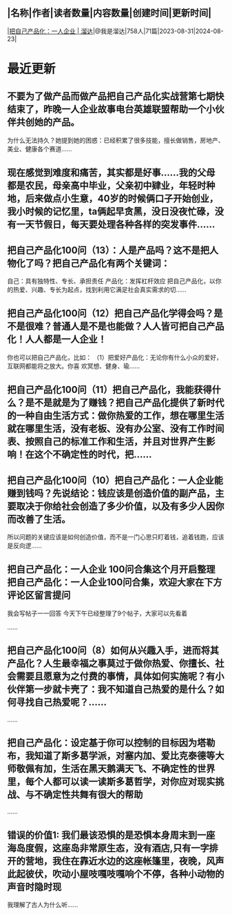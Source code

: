 |名称|作者|读者数量|内容数量|创建时间|更新时间|
---
|[把自己产品化：一人企业 | 溜达](https://xiaobot.net/p/Liudaboxer?refer=0b133df9-27dc-423b-8101-639049001c13)|@我是溜达|758人|71篇|2023-08-31|2024-08-23|

# 最近更新
## 不要为了做产品而做产品把自己产品化实战营第七期快结束了，昨晚一人企业故事电台英雄联盟帮助一个小伙伴共创她的产品。
为什么无法持久？她提到她的困惑：已经积累了很多技能，擅长做销售，房地产、美业、健康各个赛道......
## 现在感觉到难度和痛苦，其实都是好事......我的父母都是农民，母亲高中毕业，父亲初中肄业，年轻时种地，后来做点小生意，40岁的时候俩口子开始创业，我小时候的记忆里，ta俩起早贪黑，没日没夜忙碌，没有一天节假日，每天要处理各种各样的突发事件......
## 把自己产品化100问（13）：人是产品吗？这不是把人物化了吗？把自己产品化有两个关键词：
自己：具有独特性、专长、承担责任
产品化：发挥杠杆效应
把自己产品化，以你的热爱、兴趣、专长为起点，找到利用它满足社会真实需求的切......
## 把自己产品化100问（12）把自己产品化学得会吗？是不是很难？普通人是不是也能做？人人皆可把自己产品化！人人都是一人企业！
你也可以把自己产品化，比如：
（1）把爱好产品化：无论你有什么小众的爱好，互联网都能将之放大。你喜
欢冥想、健身、瑜......
## 把自己产品化100问（11）把自己产品化，我能获得什么？是不是就是为了赚钱？把自己产品化提供了新时代的一种自由生活方式：做你热爱的工作，想在哪里生活就在哪里生活，没有老板、没有办公室、没有工作时间表、按照自己的标准工作和生活，并且对世界产生影响！在这个不确定性的时代，把......
## 把自己产品化100问（10）把自己产品化：一人企业能赚到钱吗？先说结论：钱应该是创造价值的副产品，主要取决于你给社会创造了多少价值，以及有多少人因你而改善了生活。
所以问题的关键应该是如何创造价值，而不是一门心思只盯着钱，追着钱跑，应该是反向逻......
## 把自己产品化：一人企业 100问合集这个月开启整理把自己产品化：一人企业100问合集，欢迎大家在下方评论区留言提问
我会写帖子一一回答
今天下午已经整理了9个帖子，大家可以先看着

......
## 把自己产品化100问（8）如何从兴趣入手，进而将其产品化？人生最幸福之事莫过于做你热爱、你擅长、社会需要且愿意为之付费的事情，具体如何实施呢？有小伙伴第一步就卡壳了：我不知道自己热爱的是什么？如何寻找自己热爱呢？......

......
## 把自己产品化：设定基于你可以控制的目标因为塔勒布，我知道了斯多葛学派，对塞内加、爱比克泰德等大师敬佩有加，生活在黑天鹅满天飞、不确定性的世界里，每个人都可以读一读斯多葛哲学，对你应对现实挑战、与不确定性共舞有很大的帮助
......
## 错误的价值1: 我们最该恐惧的是恐惧本身周末到一座海岛度假，这座岛非常原生态，没有酒店,只有一字排开的营地，我住在靠近水边的这座帐篷里，夜晚，风声此起彼伏，吹动小屋吱嘎吱嘎响个不停，各种小动物的声音时隐时现
我理解了古人为什么听......

